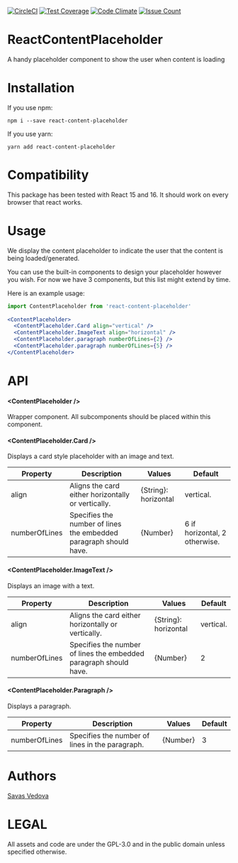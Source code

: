 [![CircleCI](https://circleci.com/gh/tutti-ch/ReactContentPlaceholder.svg?style=svg)](https://circleci.com/gh/tutti-ch/ReactContentPlaceholder)
[![Test Coverage](https://codeclimate.com/github/tutti-ch/ReactContentPlaceholder/badges/coverage.svg)](https://codeclimate.com/github/tutti-ch/ReactContentPlaceholder/coverage)
[![Code Climate](https://codeclimate.com/github/tutti-ch/ReactContentPlaceholder/badges/gpa.svg)](https://codeclimate.com/github/tutti-ch/ReactContentPlaceholder)
[![Issue Count](https://codeclimate.com/github/tutti-ch/ReactContentPlaceholder/badges/issue_count.svg)](https://codeclimate.com/github/tutti-ch/ReactContentPlaceholder)

# ReactContentPlaceholder
A handy placeholder component to show the user when content is loading

# Installation
If you use npm:
```
npm i --save react-content-placeholder
```

If you use yarn:
```
yarn add react-content-placeholder
```

# Compatibility
This package has been tested with React 15 and 16. It should work 
on every browser that react works.
 
# Usage
We display the content placeholder to indicate the user that the content
is being loaded/generated.

You can use the built-in components to design your placeholder however you
wish. For now we have 3 components, but this list might extend by time.

Here is an example usage:

```jsx harmony
import ContentPlaceholder from 'react-content-placeholder'
 
<ContentPlaceholder>
  <ContentPlaceholder.Card align="vertical" />
  <ContentPlaceholder.ImageText align="horizontal" />
  <ContentPlaceholder.paragraph numberOfLines={2} />
  <ContentPlaceholder.paragraph numberOfLines={5} />
</ContentPlaceholder>
```

# API

#### \<ContentPlaceholder />

Wrapper component. All subcomponents should be placed within this component.

#### \<ContentPlaceholder.Card />

Displays a card style placeholder with an image and text.

Property | Description | Values | Default
--- | --- | --- | ---
align | Aligns the card either horizontally or vertically. | {String}: horizontal|vertical. | horizontal
numberOfLines | Specifies the number of lines the embedded paragraph should have. | {Number} | 6 if horizontal, 2 otherwise.

#### \<ContentPlaceholder.ImageText />

Displays an image with a text.

Property | Description | Values | Default
--- | --- | --- | ---
align | Aligns the card either horizontally or vertically. | {String}: horizontal|vertical. | horizontal
numberOfLines | Specifies the number of lines the embedded paragraph should have. | {Number} | 2

#### \<ContentPlaceholder.Paragraph />

Displays a paragraph.

Property | Description | Values | Default
--- | --- | --- | ---
numberOfLines | Specifies the number of lines in the paragraph. | {Number} | 3

# Authors
[Savas Vedova](https://github.com/svedova)

# LEGAL
All assets and code are under the GPL-3.0 and in the public domain unless specified otherwise.